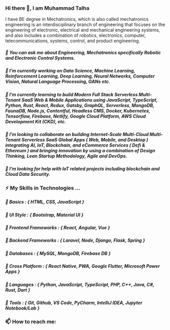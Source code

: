 ### Hi there 👋, I am Muhammad Talha
I have BE degree in Mechatronics, which is also called mechatronics engineering is an interdisciplinary branch of engineering that focuses on the engineering of electronic, electrical and mechanical engineering systems, and also includes a combination of robotics, electronics, computer, telecommunications, systems, control, and product engineering.

##### 💬 You can ask me about Engineering, Mechatronics specifically Robotic and Electronic Control Systems.

##### 🔭 I’m currently working on Data Science, Machine Learning, Reinforcement Learning, Deep Learning, Neural Networks, Computer Vision, Natural Language Processing, GANs etc. 

##### 🌱 I’m currently learning to build Modern Full Stack Serverless Multi-Tenant SaaS Web & Mobile Applications using JavaScript, TypeScript, Python, Rust, React, Redux, Gatsby, GraphQL, Serverless, MongoDB, FaunaDB, Node.js, Contentful, Headless CMS, Docker, Kubernetes, Tensorflow, Firebase, Netlify, Google Cloud Platform, AWS Cloud Development Kit (CKD), etc. 

##### 👯 I’m looking to collaborate on building Internet-Scale Multi-Cloud Multi-Tenant Serverless SaaS Global Apps ( Web, Mobile, and Desktop ) integrating AI, IoT, Blockchain, and eCommerce Services ( Defi & Ethereum ) and bringing innovation by using a combination of Design Thinking, Lean Startup Methodology, Agile and DevOps.  

##### 🤔 I’m looking for help with IoT related projects including blockchain and Cloud Data Security. 

### ⚡ My Skills in Technologies ...

##### 📌 Basics : { HTML, CSS, JavaScript }
  
##### 📌 UI Style : { Bootstrap, Material UI }

##### 📌 Frontend Frameworks : { React, Angular, Vue }

##### 📌 Backend Frameworks : { Laravel, Node, Django, Flask, Spring }

##### 📌 Databases : { MySQL, MongoDB, Firebase DB }

##### 📌 Cross Platform : { React Native, PWA, Google Flutter, Microsoft Power Apps }

##### 📌 Languages : { Python, JavaScript, TypeScript, PHP, C++, Java, C#, Rust, Dart }

##### 📌 Tools : { Git, Github, VS Code, PyCharm, IntelliJ IDEA, Jupyter Notebook/Lab }

### 📫 How to reach me:
<a href="https://www.linkedin.com/in/muhammad-talha-8418a81bb/" target="_blank"></a> 
